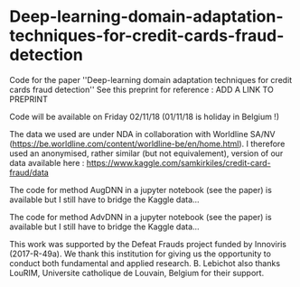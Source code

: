 # Deep-learning-domain-adaptation-techniques-for-credit-cards-fraud-detection
Code for the paper ''Deep-learning domain adaptation techniques for credit cards fraud detection''
See this preprint for reference : ADD A LINK TO PREPRINT

Code will be available on Friday 02/11/18 (01/11/18 is holiday in Belgium !)

The data we used are under NDA in collaboration with Worldline SA/NV (https://be.worldline.com/content/worldline-be/en/home.html).
I therefore used an anonymised, rather similar (but not equivalement), version of our data available here :
https://www.kaggle.com/samkirkiles/credit-card-fraud/data

The code for method AugDNN in a jupyter notebook (see the paper) is available but I still have to bridge the Kaggle data...

The code for method AdvDNN in a jupyter notebook (see the paper) is available but I still have to bridge the Kaggle data...

This work was supported by the Defeat Frauds project funded by Innoviris (2017-R-49a). We thank this institution for giving us the opportunity to conduct both fundamental and applied research. B. Lebichot also thanks LouRIM, Universite catholique de Louvain, Belgium for their support.
